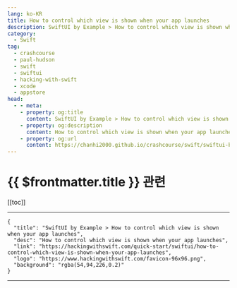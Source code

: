 ```yaml
---
lang: ko-KR
title: How to control which view is shown when your app launches
description: SwiftUI by Example > How to control which view is shown when your app launches
category:
  - Swift
tag: 
  - crashcourse
  - paul-hudson
  - swift
  - swiftui
  - hacking-with-swift
  - xcode
  - appstore
head:
  - - meta:
    - property: og:title
      content: SwiftUI by Example > How to control which view is shown when your app launches
    - property: og:description
      content: How to control which view is shown when your app launches
    - property: og:url
      content: https://chanhi2000.github.io/crashcourse/swift/swiftui-by-example/07-responding-to-events/how-to-control-which-view-is-shown-when-your-app-launches.html
---
```


# {{ $frontmatter.title }} 관련

[[toc]]

---

```component VPCard
{
  "title": "SwiftUI by Example > How to control which view is shown when your app launches",
  "desc": "How to control which view is shown when your app launches",
  "link": "https://hackingwithswift.com/quick-start/swiftui/how-to-control-which-view-is-shown-when-your-app-launches",
  "logo": "https://www.hackingwithswift.com/favicon-96x96.png",
  "background": "rgba(54,94,226,0.2)"
}
```

---

<TagLinks />